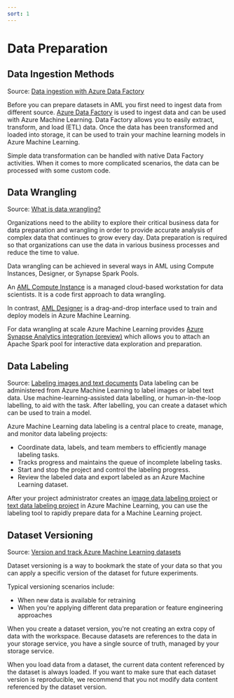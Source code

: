 ```yaml
---
sort: 1
---
```


# Data Preparation

## Data Ingestion Methods
Source: [Data ingestion with Azure Data Factory](https://docs.microsoft.com/en-us/azure/machine-learning/how-to-data-ingest-adf)

Before you can prepare datasets in AML you first need to ingest data from different source. [Azure Data Factory](https://docs.microsoft.com/en-us/azure/data-factory/introduction) is used to ingest data and can be used with Azure Machine Learning. Data Factory allows you to easily extract, transform, and load (ETL) data. Once the data has been transformed and loaded into storage, it can be used to train your machine learning models in Azure Machine Learning. 

Simple data transformation can be handled with native Data Factory activities. When it comes to more complicated scenarios, the data can be processed with some custom code. 

<!-- Learn how to ingest data with ADF [here](https://docs.microsoft.com/en-us/azure/machine-learning/how-to-data-ingest-adf). -->

## Data Wrangling

Source: [What is data wrangling?](https://docs.microsoft.com/en-us/azure/data-factory/wrangling-overview)

Organizations need to the ability to explore their critical business data for data preparation and wrangling in order to provide accurate analysis of complex data that continues to grow every day. Data preparation is required so that organizations can use the data in various business processes and reduce the time to value.

Data wrangling can be achieved in several ways in AML using Compute Instances, Designer, or Synapse Spark Pools.

An [AML Compute Instance](https://docs.microsoft.com/en-us/azure/machine-learning/concept-compute-instance) is a managed cloud-based workstation for data scientists. It is a code first approach to data wrangling. 

In contrast, [AML Designer](https://docs.microsoft.com/en-us/azure/machine-learning/concept-designer) is a drag-and-drop interface used to train and deploy models in Azure Machine Learning.

For data wrangling at scale Azure Machine Learning provides [Azure Synapse Analytics integration (preview)](https://docs.microsoft.com/en-us/azure/machine-learning/how-to-data-prep-synapse-spark-pool) which allows you to attach an Apache Spark pool for interactive data exploration and preparation.

## Data Labeling
Source: [Labeling images and text documents](https://docs.microsoft.com/en-us/azure/machine-learning/how-to-label-data)
Data labeling can be administered from Azure Machine Learning to label images or label text data. Use machine-learning-assisted data labelling, or human-in-the-loop labelling, to aid with the task. After labelling, you can create a dataset which can be used to train a model.

Azure Machine Learning data labeling is a central place to create, manage, and monitor data labeling projects:

* Coordinate data, labels, and team members to efficiently manage labeling tasks.
* Tracks progress and maintains the queue of incomplete labeling tasks.
* Start and stop the project and control the labeling progress.
* Review the labeled data and export labeled as an Azure Machine Learning dataset.

After your project administrator creates an i[mage data labeling project](https://docs.microsoft.com/en-us/azure/machine-learning/how-to-create-image-labeling-projects) or [text data labeling project](https://docs.microsoft.com/en-us/azure/machine-learning/how-to-create-text-labeling-projects) in Azure Machine Learning, you can use the labeling tool to rapidly prepare data for a Machine Learning project. 

## Dataset Versioning
Source: [Version and track Azure Machine Learning datasets](https://docs.microsoft.com/en-us/azure/machine-learning/how-to-version-track-datasets)

Dataset versioning is a way to bookmark the state of your data so that you can apply a specific version of the dataset for future experiments. 

Typical versioning scenarios include:
- When new data is available for retraining
- When you're applying different data preparation or feature engineering approaches

When you create a dataset version, you're not creating an extra copy of data with the workspace. Because datasets are references to the data in your storage service, you have a single source of truth, managed by your storage service.

When you load data from a dataset, the current data content referenced by the dataset is always loaded. If you want to make sure that each dataset version is reproducible, we recommend that you not modify data content referenced by the dataset version. 
